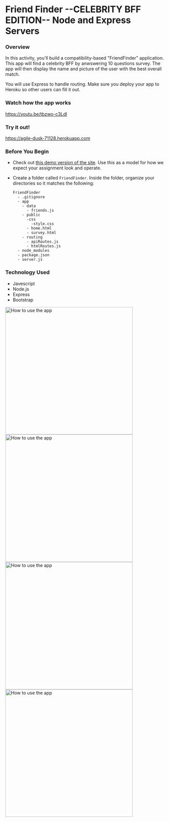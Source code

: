 # Friend Finder --CELEBRITY BFF EDITION-- Node and Express Servers

### Overview

In this activity, you'll build a compatibility-based "FriendFinder" application. This app will find a celebrity BFF by anwswering 10 questions survey. The app will then display the name and picture of the user with the best overall match.

You will use Express to handle routing. Make sure you deploy your app to Heroku so other users can fill it out.


### Watch how the app works
https://youtu.be/tbzwo-c3LdI

### Try it out! 
https://agile-dusk-71128.herokuapp.com


### Before You Begin

* Check out [this demo version of the site](https://friend-finder-fsf.herokuapp.com/). Use this as a model for how we expect your assignment look and operate.

* Create a folder called `FriendFinder`. Inside the folder, organize your directories so it matches the following:

  ```
  FriendFinder
    - .gitignore
    - app
      - data
        - friends.js
      - public
        -css
          -style.css
        - home.html
        - survey.html
      - routing
        - apiRoutes.js
        - htmlRoutes.js
    - node_modules
    - package.json
    - server.js
  ```

### Technology Used
- Javescript
- Node.js
- Express
- Bootstrap

<img src="/img/FriendFinder1.png" alt="How to use the app" width="400px">
<img src="/img/FriendFinder2.png" alt="How to use the app" width="400px">
<img src="/img/FriendFinder3.png" alt="How to use the app" width="400px">
<img src="/img/FriendFinder4.png" alt="How to use the app" width="400px">


